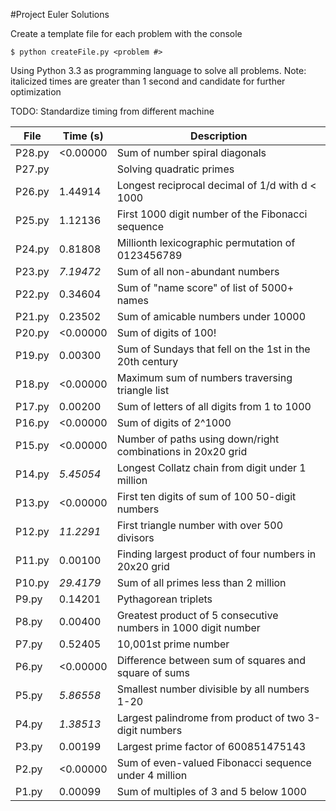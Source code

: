 #Project Euler Solutions

Create a template file for each problem with the console
```
$ python createFile.py <problem #>
```
Using Python 3.3 as programming language to solve all problems.
Note: italicized times are greater than 1 second and candidate for further optimization

TODO: Standardize timing from different machine

| File    | Time (s)  | Description                                                   |
| ------- | --------- | ------------------------------------------------------------- |
| P28.py  | <0.00000  | Sum of number spiral diagonals                                |
| P27.py  |           | Solving quadratic primes                                      |
| P26.py  |  1.44914  | Longest reciprocal decimal of 1/d with d < 1000               | 
| P25.py  |  1.12136  | First 1000 digit number of the Fibonacci sequence             | 
| P24.py  |  0.81808  | Millionth lexicographic permutation of 0123456789             | 
| P23.py  | _7.19472_ | Sum of all non-abundant numbers                               | 
| P22.py  |  0.34604  | Sum of "name score" of list of 5000+ names                    | 
| P21.py  |  0.23502  | Sum of amicable numbers under 10000                           | 
| P20.py  | <0.00000  | Sum of digits of 100!                                         | 
| P19.py  |  0.00300  | Sum of Sundays that fell on the 1st in the 20th century       | 
| P18.py  | <0.00000  | Maximum sum of numbers traversing triangle list               | 
| P17.py  |  0.00200  | Sum of letters of all digits from 1 to 1000                   | 
| P16.py  | <0.00000  | Sum of digits of 2^1000                                       | 
| P15.py  | <0.00000  | Number of paths using down/right combinations in 20x20 grid   | 
| P14.py  | _5.45054_ | Longest Collatz chain from digit under 1 million              | 
| P13.py  | <0.00000  | First ten digits of sum of 100 50-digit numbers               | 
| P12.py  | _11.2291_ | First triangle number with over 500 divisors                  | 
| P11.py  |  0.00100  | Finding largest product of four numbers in 20x20 grid         | 
| P10.py  | _29.4179_ | Sum of all primes less than 2 million                         | 
| P9.py   |  0.14201  | Pythagorean triplets                                          | 
| P8.py   |  0.00400  | Greatest product of 5 consecutive numbers in 1000 digit number|
| P7.py   |  0.52405  | 10,001st prime number                                         |
| P6.py   | <0.00000  | Difference between sum of squares and square of sums          |
| P5.py   | _5.86558_ | Smallest number divisible by all numbers 1-20                 |
| P4.py   | _1.38513_ | Largest palindrome from product of two 3-digit numbers        |
| P3.py   |  0.00199  | Largest prime factor of 600851475143                          |
| P2.py   | <0.00000  | Sum of even-valued Fibonacci sequence under 4 million         |
| P1.py   |  0.00099  | Sum of multiples of 3 and 5 below 1000                        |

